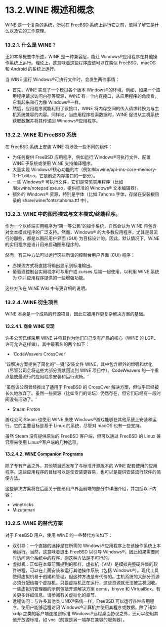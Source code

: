 # 13.2.WINE 概述和概念

WINE 是一个复杂的系统，所以在 FreeBSD 系统上运行它之前，值得了解它是什么以及它的工作原理。

### 13.2.1. 什么是 WINE？

正如本章概要中所述，WINE 是一种兼容层，能让 Windows®应用程序在其他操作系统上运行。理论上，这意味着这些程序应该可以在类似 FreeBSD、macOS 和 Android 的系统上运行。

当 WINE 运行 Windows®可执行文件时，会发生两件事情：

* 首先，WINE 实现了一个模拟各个版本 Windows®的环境。例如，如果一个应用程序请求访问内存等资源，WINE 有一个内存接口，从应用程序的角度看，它看起来和行为像 Windows®一样。
* 然后，应用程序就能利用了该接口，WINE 将内存空间的传入请求转换为与主机系统兼容的内容。同样地，当应用程序检索数据时，WINE 促进从主机系统获取数据并将其传递回 Windows®应用程序。

### 13.2.2. WINE 和 FreeBSD 系统

在 FreeBSD 系统上安装 WINE 将涉及一些不同的组件：

* 为任务提供 FreeBSD 应用程序，例如运行 Windows®可执行文件、配置 WINE 子系统或使用 WINE 支持编译程序。
* 大量实现 Windows®核心功能的库（例如/lib/wine/api-ms-core-memory-l1-1-1.dll.so，它是前述内存接口的一部分）。
* 一些 Windows® 可执行文件，它们是常见实用程序（比如 /lib/wine/notepad.exe.so，提供标准的 Windows® 文本编辑器）。
* 额外的 Windows® 资源，特别是字体（比如 Tahoma 字体，存储在安装根目录的 share/wine/fonts/tahoma.ttf 中）。

### 13.2.3. WINE 中的图形模式与文本模式/终端程序。

作为一个以终端实用程序为“第一等公民”的操作系统，自然会认为 WINE 将包含对文本模式程序的广泛支持。然而，Windows® 的大多数应用程序，尤其是最流行的那些，都是以图形用户界面 (GUI) 为目标设计的。因此，默认情况下，WINE 的实用程序是设计用来启动图形程序的。

然而，有三种方法可以运行这些所谓的控制台用户界面 (CUI) 程序：

* 赤裸流方式将直接将输出显示到标准输出。
* 葡萄酒控制台实用程序可与用户或 curses 后端一起使用，以利用 WINE 系统为 CUI 应用程序提供的一些增强功能。

这些方法在 WINE Wiki 中有更详细的说明。

### 13.2.4. WINE 衍生项目

WINE 本身是一个成熟的开源项目，因此它被用作更复杂解决方案的基础。

#### 13.2.4.1. 商业 WINE 实现

许多公司已经采用 WINE 并将其作为他们自己专有产品的核心（WINE 的 LGPL 许可允许这样做）。其中最著名的两个如下：

* 'CodeWeavers CrossOver'

'该解决方案提供了简化的“一键”安装文件 WINE，其中包含额外的增强和优化（尽管公司会将这些大部分贡献回流到 WINE 项目中）。CodeWeavers 的一个重点是使最流行的应用程序安装和运行流畅。'

'虽然该公司曾经推出了适用于 FreeBSD 的 CrossOver 解决方案，但似乎已经被长久地放弃了。虽然一些资源（比如专门的论坛）仍然存在，但它们已经有一段时间没有活动了。'

* Steam Proton

游戏公司 Steam 也使用 WINE 来使 Windows®游戏能够在其他系统上安装和运行。它的主要目标是基于 Linux 的系统，尽管对 macOS 也有一些支持。

虽然 Steam 没有提供原生的 FreeBSD 客户端，但可以通过 FreeBSD 的 Linux 兼容层来使用 Linux®客户端的几种选项。

#### 13.2.4.2. WINE Companion Programs

除了专有产品之外，其他项目还发布了与标准开源版本的 WINE 配套使用的应用程序。这些应用程序的目标可以是使安装更容易，也可以是提供安装流行软件的简便方法。

这些解决方案将在后面关于图形用户界面前端的部分中详细介绍，并包括以下内容：

* winetricks
* Mizutamari

### 13.2.5. WINE 的替代方案

对于 FreeBSD 用户，使用 WINE 的一些替代方法如下：

* 双引导：一个直接的选择是在所需的 Windows®应用程序上在该操作系统上本地运行。当然，这意味着退出 FreeBSD 以引导 Windows®，因此如果需要同时访问两个系统中的程序，则这种方法是不可行的。
* 虚拟机：正如在本章前面提到的那样，虚拟机（VM）是模拟完整硬件集的软件进程，可以在上面安装和运行其他操作系统（包括 Windows®）。现代工具使得虚拟机易于创建和管理，但这种方法是有代价的。主机系统的大部分资源必须分配给每个虚拟机，只要虚拟机正在运行，这些资源就无法被主机回收。一些虚拟机管理器的示例包括开源解决方案 qemu，bhyve 和 VirtualBox。有关更多详细信息，请参阅有关虚拟化的章节。
* 远程访问：与许多其他类 UNIX®系统一样，FreeBSD 可以运行各种应用程序，使用户能够远程访问 Windows®计算机并使用其程序或数据。除了诸如 xrdp 之类的客户端连接到标准 Windows®远程桌面协议之外，还可以使用其他开放源标准，如 vnc（前提是另一端存在兼容的服务器）。
